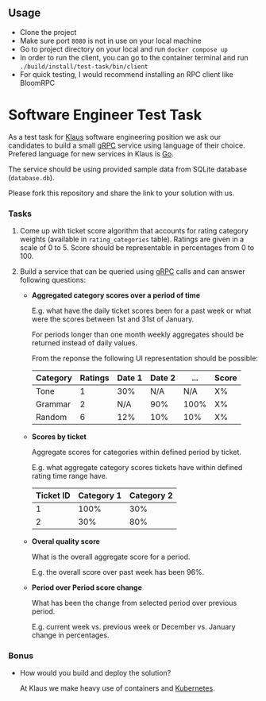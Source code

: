 ## Usage

- Clone the project
- Make sure port `8080` is not in use on your local machine
- Go to project directory on your local and run `docker compose up`
- In order to run the client, you can go to the container terminal and run `./build/install/test-task/bin/client`
- For quick testing, I would recommend installing an RPC client like BloomRPC

# Software Engineer Test Task

As a test task for [Klaus](https://www.klausapp.com) software engineering position we ask our candidates to build a
small [gRPC](https://grpc.io) service using language of their choice. Prefered language for new services in Klaus
is [Go](https://golang.org).

The service should be using provided sample data from SQLite database (`database.db`).

Please fork this repository and share the link to your solution with us.

### Tasks

1. Come up with ticket score algorithm that accounts for rating category weights (available in `rating_categories` table). Ratings are given in a scale of 0 to 5. Score should be representable in percentages from 0 to 100.

2. Build a service that can be queried using [gRPC](https://grpc.io/docs/tutorials/basic/go/) calls and can answer following questions:

    * **Aggregated category scores over a period of time**

      E.g. what have the daily ticket scores been for a past week or what were the scores between 1st and 31st of January.

      For periods longer than one month weekly aggregates should be returned instead of daily values.

      From the reponse the following UI representation should be possible:

      | Category | Ratings | Date 1 | Date 2 | ... | Score |
        |----|----|----|----|----|----|
      | Tone | 1 | 30% | N/A | N/A | X% |
      | Grammar | 2 | N/A | 90% | 100% | X% |
      | Random | 6 | 12% | 10% | 10% | X% |

    * **Scores by ticket**

      Aggregate scores for categories within defined period by ticket.

      E.g. what aggregate category scores tickets have within defined rating time range have.

      | Ticket ID | Category 1 | Category 2 |
        |----|----|----|
      | 1   |  100%  |  30%  |
      | 2   |  30%  |  80%  |

    * **Overal quality score**

      What is the overall aggregate score for a period.

      E.g. the overall score over past week has been 96%.

    * **Period over Period score change**

      What has been the change from selected period over previous period.

      E.g. current week vs. previous week or December vs. January change in percentages.

### Bonus

* How would you build and deploy the solution?

  At Klaus we make heavy use of containers and [Kubernetes](https://kubernetes.io).